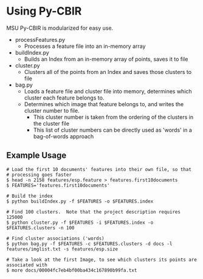 # Using Py-CBIR

MSU Py-CBIR is modularized for easy use.

- processFeatures.py
    - Processes a feature file into an in-memory array
- buildIndex.py
    - Builds an Index from an in-memory array of points, saves it to file
- cluster.py
    - Clusters all of the points from an Index and saves those clusters to file
- bag.py
    - Loads a feature file and cluster file into memory, determines which cluster each feature belongs to.
    - Determines which image that feature belongs to, and writes the cluster number to file.
        - This cluster number is taken from the ordering of the clusters in the cluster file
        - This list of cluster numbers can be directly used as 'words' in a bag-of-words approach
        
## Example Usage

    # Load the first 10 documents' features into their own file, so that 
    # processing goes faster
    $ head -n 2158 features/esp.feature > features.first10documents
    $ FEATURES='features.first10documents'
    
    # Build the index
    $ python buildIndex.py -f $FEATURES -o $FEATURES.index
    
    # Find 100 clusters.  Note that the project description requires 125000
    $ python cluster.py -f $FEATURES -i $FEATURES.index -o $FEATURES.clusters -n 100
    
    # Find cluster associations ('words)
    $ python bag.py -f $FEATURES -c $FEATURES.clusters -d docs -l features/imglist.txt -s features/esp.size
    
    # Take a look at the first Image, to see which clusters its points are associated with
    $ more docs/00004fc7eb4bf00ba434c167890b99fa.txt
    